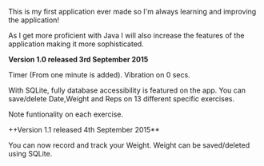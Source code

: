 This is my first application ever made so I'm always learning and improving the application!

As I get more proficient with Java I will also increase the features of the application making it more sophisticated.

**Version 1.0 released 3rd September 2015**

Timer (From one minute is added). Vibration on 0 secs.

With SQLite, fully database accessibility is featured on the app. You can save/delete Date,Weight and Reps on 13 different specific exercises.

Note funtionality on each exercise.

++Version 1.1 released 4th September 2015**

You can now record and track your Weight. Weight can be saved/deleted using SQLite.
